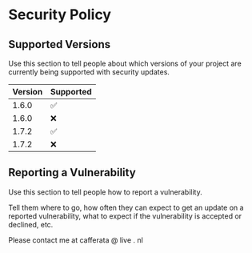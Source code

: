 # Security Policy

## Supported Versions

Use this section to tell people about which versions of your project are
currently being supported with security updates.

| Version | Supported          |
| ------- | ------------------ |
| 1.6.0   | :white_check_mark: |
| 1.6.0   | :x:                |
| 1.7.2   | :white_check_mark: |
| 1.7.2   | :x:                |

## Reporting a Vulnerability

Use this section to tell people how to report a vulnerability.

Tell them where to go, how often they can expect to get an update on a
reported vulnerability, what to expect if the vulnerability is accepted or
declined, etc.

Please contact me at cafferata @ live . nl
